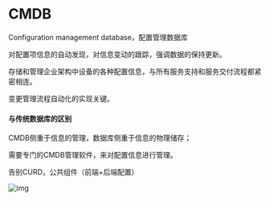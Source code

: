 # CMDB

Configuration management database，配置管理数据库

对配置项信息的自动发现，对信息变动的跟踪，强调数据的保持更新。

存储和管理企业架构中设备的各种配置信息，与所有服务支持和服务交付流程都紧密相连。

变更管理流程自动化的实现关键。

#### 与传统数据库的区别

CMDB侧重于信息的管理，数据库侧重于信息的物理储存；

需要专门的CMDB管理软件，来对配置信息进行管理。

告别CURD，公共组件（前端+后端配置）

![img](https://images2015.cnblogs.com/blog/1053682/201704/1053682-20170421002537321-1470034211.png)

